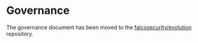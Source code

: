 # Governance

The governance document has been moved to the [falcosecurity/evolution](https://github.com/falcosecurity/evolution/blob/master/GOVERNANCE.md) repository.